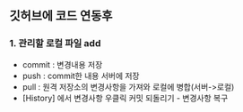 ## 깃허브에 코드 연동후
### 1. 관리할 로컬 파일 add
- commit : 변경내용 저장   
- push : commit한 내용 서버에 저장  
- pull : 원격 저장소의 변경사항을 가져와 로컬에 병합(서버->로컬)   
- [History] 에서 변경사항 우클릭 커밋 되돌리기 - 변경사항 복구
